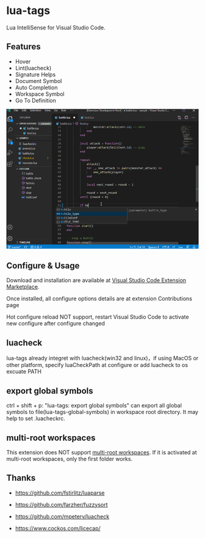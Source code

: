 # lua-tags

Lua IntelliSense for Visual Studio Code.

## Features

* Hover
* Lint(luacheck)
* Signature Helps
* Document Symbol
* Auto Completion
* Workspace Symbol
* Go To Definition

![animation](animation.gif)

## Configure & Usage
Download and installation are available at [Visual Studio Code Extension 
Marketplace](https://marketplace.visualstudio.com/items?itemName=changnet.lua-tags). 

Once installed, all configure options details are at extension Contributions page

Hot configure reload NOT support, restart Visual Studio Code to activate new 
configure after configure changed

## luacheck
lua-tags already integret with luacheck(win32 and linux)，if using MacOS or other
platform, specify luaCheckPath at configure or add luacheck to os excuate PATH

## export global symbols
ctrl + shift + p: "lua-tags: export global symbols" can export all global
symbols to file(lua-tags-global-symbols) in workspace root directory. It may
help to set .luacheckrc.

## multi-root workspaces
This extension does NOT support [multi-root workspaces](
code.visualstudio.com/docs/editor/multi-root-workspaces).
If it is activated at multi-root workspaces, only the first folder works.

## Thanks
* https://github.com/fstirlitz/luaparse
* https://github.com/farzher/fuzzysort
* https://github.com/mpeterv/luacheck

* https://www.cockos.com/licecap/
